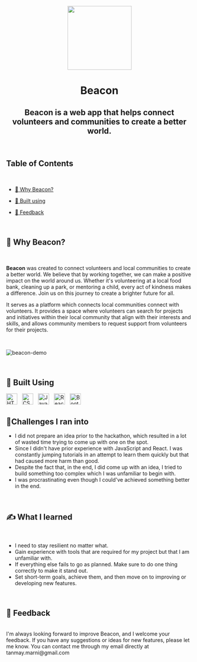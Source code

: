 <!-- logo -->
<p align="center">
    <a><img src="https://i.postimg.cc/L5gZBqRR/favicon-modified.png" height="173"/></a>
</p>

<h1 align="center"> Beacon </h1>

<h2 align="center">
    Beacon is a web app that helps connect volunteers and communities to create a better world.
</h2>
<br>

## Table of Contents

<br>

  * [<g-emoji class="g-emoji" alias="thinking" fallback-src="https://github.githubassets.com/images/icons/emoji/unicode/1f914.png">🤔</g-emoji> Why Beacon?](#-why-beacon)

  * [🧰 Built using](#-built-using)

  * [<g-emoji class="g-emoji" alias="star2" fallback-src="https://github.githubassets.com/images/icons/emoji/unicode/1f31f.png">🌟</g-emoji> Feedback](#-feedback)

<br>

## 🤔 Why Beacon?

<br>

**Beacon** was created to connect volunteers and local communities to create a better world. We believe that by working together, we can make a positive impact on the world around us. Whether it's volunteering at a local food bank, cleaning up a park, or mentoring a child, every act of kindness makes a difference. Join us on this journey to create a brighter future for all.

It serves as a platform which connects local communities connect with volunteers. It provides a space where volunteers can search for projects and initiatives within their local community that align with their interests and skills, and allows community members to request support from volunteers for their projects. 

<br>

![beacon-demo](https://i.postimg.cc/xjzbwkJH/Screenshot-2023-04-16-154500.png)

<br>

## 🧰 Built Using

<img align="left" alt="HTML" width="30px" style="padding-right:10px;" src="https://cdn.jsdelivr.net/gh/devicons/devicon/icons/html5/html5-plain.svg" />
<img align="left" alt="CSS" width=" 30px" style="padding-right:10px;" src="https://cdn.jsdelivr.net/gh/devicons/devicon/icons/css3/css3-plain.svg" />
<img align="left" alt="JavaScript" width="30px" style="padding-right:10px;" src="https://cdn.jsdelivr.net/gh/devicons/devicon/icons/javascript/javascript-plain.svg" />
<img align="left" alt="React" width="30px" style="padding-right:10px;" src="https://cdn.jsdelivr.net/gh/devicons/devicon/icons/react/react-original.svg"/>
<img align="left" alt="Bootstrap" width="30px" style="padding-right:10px;" src="https://cdn.jsdelivr.net/gh/devicons/devicon/icons/bootstrap/bootstrap-original.svg"/>
<br>

<br>

## 💪Challenges I ran into

<ul>
  <li>I did not prepare an idea prior to the hackathon, which resulted in a lot of wasted time trying to come up with one on the spot. </li>
  <li>Since I didn't have prior experience with JavaScript and React. I was constantly jumping tutorials in an attempt to learn them quickly but that had caused more harm than good.</li>
  <li>Despite the fact that, in the end, I did come up with an idea, I tried to build something too complex which I was unfamiliar to begin with.</li>
  <li>I was procrastinating even though I could've achieved something better in the end.</li>
</ul> 

<br>


## ✍️ What I learned

<br>

<ul>
  <li>I need to stay resilient no matter what.</li>
  <li>Gain experience with tools that are required for my project but that I am unfamiliar with.</li>
  <li>If everything else fails to go as planned. Make sure to do one thing correctly to make it stand out.</li>
  <li>Set short-term goals, achieve them, and then move on to improving or developing new features.</li>
</ul>

<br>


## 🌟 Feedback
<br>
I'm always looking forward to improve Beacon, and I welcome your feedback. If you have any suggestions or ideas for new features, please let me know. You can contact me through my email directly at tanmay.marni@gmail.com
